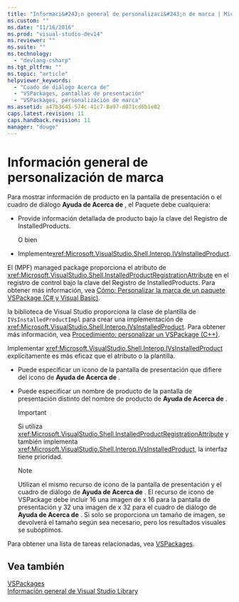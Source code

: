 ```yaml
---
title: "Informaci&#243;n general de personalizaci&#243;n de marca | Microsoft Docs"
ms.custom: ""
ms.date: "11/16/2016"
ms.prod: "visual-studio-dev14"
ms.reviewer: ""
ms.suite: ""
ms.technology: 
  - "devlang-csharp"
ms.tgt_pltfrm: ""
ms.topic: "article"
helpviewer_keywords: 
  - "Cuado de diálogo Acerca de"
  - "VSPackages, pantallas de presentación"
  - "VSPackages, personalización de marca"
ms.assetid: a47b3645-574c-41c7-8a97-d071cd6b1e82
caps.latest.revision: 11
caps.handback.revision: 11
manager: "douge"
---
```

# Informaci&#243;n general de personalizaci&#243;n de marca
Para mostrar información de producto en la pantalla de presentación o el cuadro de diálogo **Ayuda de Acerca de** , el Paquete debe cualquiera:  
  
-   Provide información detallada de producto bajo la clave del Registro de InstalledProducts.  
  
     O bien  
  
-   Implemente<xref:Microsoft.VisualStudio.Shell.Interop.IVsInstalledProduct>.  
  
 El \(MPF\) managed package proporciona el atributo de <xref:Microsoft.VisualStudio.Shell.InstalledProductRegistrationAttribute> en el registro de control bajo la clave del Registro de InstalledProducts.  Para obtener más información, vea [Cómo: Personalizar la marca de un paquete VSPackage \(C\# y Visual Basic\)](../misc/how-to-brand-a-vspackage-csharp-and-visual-basic.md).  
  
 la biblioteca de Visual Studio proporciona la clase de plantilla de `IVsInstalledProductImpl` para crear una implementación de <xref:Microsoft.VisualStudio.Shell.Interop.IVsInstalledProduct>.  Para obtener más información, vea [Procedimiento: personalizar un VSPackage \(C\+\+\)](../misc/how-to-brand-a-vspackage-cpp.md).  
  
 Implementar <xref:Microsoft.VisualStudio.Shell.Interop.IVsInstalledProduct> explícitamente es más eficaz que el atributo o la plantilla.  
  
-   Puede especificar un icono de la pantalla de presentación que difiere del icono de **Ayuda de Acerca de** .  
  
-   Puede especificar un nombre de producto de la pantalla de presentación distinto del nombre de producto de **Ayuda de Acerca de** .  
  
    > [!IMPORTANT]
    >  Si utiliza <xref:Microsoft.VisualStudio.Shell.InstalledProductRegistrationAttribute> y también implementa <xref:Microsoft.VisualStudio.Shell.Interop.IVsInstalledProduct>, la interfaz tiene prioridad.  
  
    > [!NOTE]
    >  Utilizan el mismo recurso de icono de la pantalla de presentación y el cuadro de diálogo de **Ayuda de Acerca de** .  El recurso de icono de VSPackage debe incluir 16 una imagen de x 16 para la pantalla de presentación y 32 una imagen de x 32 para el cuadro de diálogo de **Ayuda de Acerca de** .  Si solo se proporciona un tamaño de imagen, se devolverá el tamaño según sea necesario, pero los resultados visuales se subóptimos.  
  
 Para obtener una lista de tareas relacionadas, vea [VSPackages](../Topic/VSPackages.md).  
  
## Vea también  
 [VSPackages](../Topic/VSPackages.md)   
 [Información general de Visual Studio Library](../misc/visual-studio-library-overview.md)
